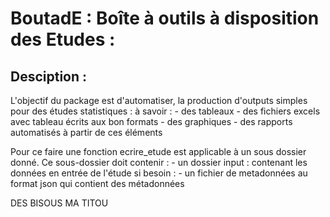 # BoutadE : Boîte à outils à disposition des Etudes :

## Desciption :
L'objectif du package est d'automatiser, la production d'outputs simples pour des études
statistiques : à savoir  :
    - des tableaux
    - des fichiers excels avec tableau écrits aux bon formats
    - des graphiques
    - des rapports automatisés à partir de ces éléments

Pour ce faire une fonction ecrire_etude est applicable à un sous dossier donné. Ce sous-dossier doit contenir :
    - un dossier input : contenant les données en entrée de l'étude si besoin :
    - un fichier de metadonnées au format json qui contient des métadonnées

DES BISOUS MA TITOU

